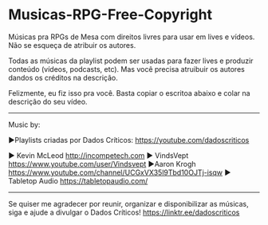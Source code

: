 # Musicas-RPG-Free-Copyright
Músicas pra RPGs de Mesa com direitos livres para usar em lives e vídeos. Não se esqueça de atribuir os autores.

Todas as músicas da playlist podem ser usadas para fazer lives e produzir conteúdo (vídeos, podcasts, etc). Mas você precisa atruibuir os autores dandos os créditos na descrição. 

Felizmente, eu fiz isso pra você. Basta copiar o escritoa abaixo e colar na descrição do seu vídeo. 

-----
Music by:

►Playlists criadas por Dados Críticos:
https://youtube.com/dadoscriticos

► Kevin McLeod
http://incompetech.com
► VindsVept
https://www.youtube.com/user/Vindsvept
►Aaron Krogh
https://www.youtube.com/channel/UCGxVX35l9Tbd10OJTj-isqw
► Tabletop Audio
https://tabletopaudio.com/


------

Se quiser me agradecer por reunir, organizar e disponibilizar as músicas, siga e ajude a divulgar o Dados Críticos!
https://linktr.ee/dadoscriticos
